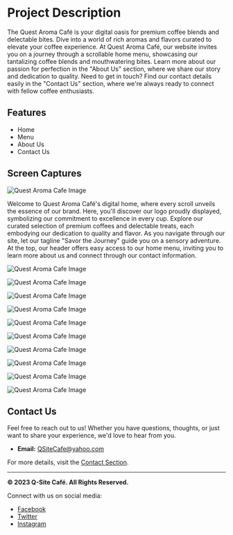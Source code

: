 
# Project Description

The Quest Aroma Café is your digital oasis for premium coffee blends and delectable bites. Dive into a world of rich aromas and flavors curated to elevate your coffee experience. At Quest Aroma Café, our website invites you on a journey through a scrollable home menu, showcasing our tantalizing coffee blends and mouthwatering bites. Learn more about our passion for perfection in the "About Us" section, where we share our story and dedication to quality. Need to get in touch? Find our contact details easily in the "Contact Us" section, where we're always ready to connect with fellow coffee enthusiasts.

## Features
+ Home
+ Menu
+ About Us 
+ Contact Us 

## Screen Captures

![Quest Aroma Cafe Image](img/interface1.png)

Welcome to Quest Aroma Café's digital home, where every scroll unveils the essence of our brand. Here, you'll discover our logo proudly displayed, symbolizing our commitment to excellence in every cup. Explore our curated selection of premium coffees and delectable treats, each embodying our dedication to quality and flavor. As you navigate through our site, let our tagline "Savor the Journey" guide you on a sensory adventure. At the top, our header offers easy access to our home menu, inviting you to learn more about us and connect through our contact information.

![Quest Aroma Cafe Image](img/interface2.png)

![Quest Aroma Cafe Image](img/interface3.png)

![Quest Aroma Cafe Image](img/interface4.png)

![Quest Aroma Cafe Image](img/interface5.png)

![Quest Aroma Cafe Image](img/interface6.png)

![Quest Aroma Cafe Image](img/interface7.png)

![Quest Aroma Cafe Image](img/interface8.png)

![Quest Aroma Cafe Image](img/interface9.png)

![Quest Aroma Cafe Image](img/interface10.png)

![Quest Aroma Cafe Image](img/interface13.png)


## Contact Us
Feel free to reach out to us! Whether you have questions, thoughts, or just want to share your experience, we'd love to hear from you.

- **Email:** QSiteCafe@yahoo.com

For more details, visit the [Contact Section](#contact-us).

---

**&copy; 2023 Q-Site Café. All Rights Reserved.**

Connect with us on social media:
- [Facebook](https://facebook.com/yourcafe)
- [Twitter](https://twitter.com/yourcafe)
- [Instagram](https://instagram.com/yourcafe)

